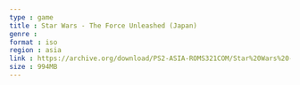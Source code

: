 ```yaml
---
type : game
title : Star Wars - The Force Unleashed (Japan)
genre : 
format : iso
region : asia
link : https://archive.org/download/PS2-ASIA-ROMS321COM/Star%20Wars%20-%20The%20Force%20Unleashed%20%28Japan%29.7z
size : 994MB
---
```

